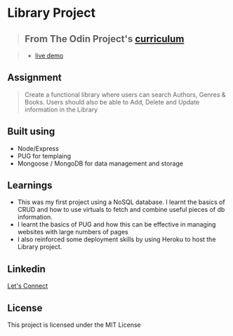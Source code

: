 # Library Project

> ## From The Odin Project's [curriculum](https://www.theodinproject.com/paths/full-stack-javascript/courses/nodejs/lessons/express-105-forms-and-deployment)

> - [live demo](https://dashboard.heroku.com/apps/murmuring-tor-33267)

## Assignment
> Create a functional library where users can search Authors, Genres & Books.
> Users should also be able to Add, Delete and Update information in the Library

## Built using
* Node/Express
* PUG for templaing
* Mongoose / MongoDB for data management and storage

## Learnings
* This was my first project using a NoSQL database. I learnt the basics of CRUD and how to use virtuals to fetch and combine useful pieces of db information.
* I learnt the basics of PUG and how this can be effective in managing websites with large numbers of pages
* I also reinforced some deployment skills by using Heroku to host the Library project.

## Linkedin
[Let's Connect](https://www.linkedin.com/in/oscar-harron-87228a164/)

## License
This project is licensed under the MIT License
